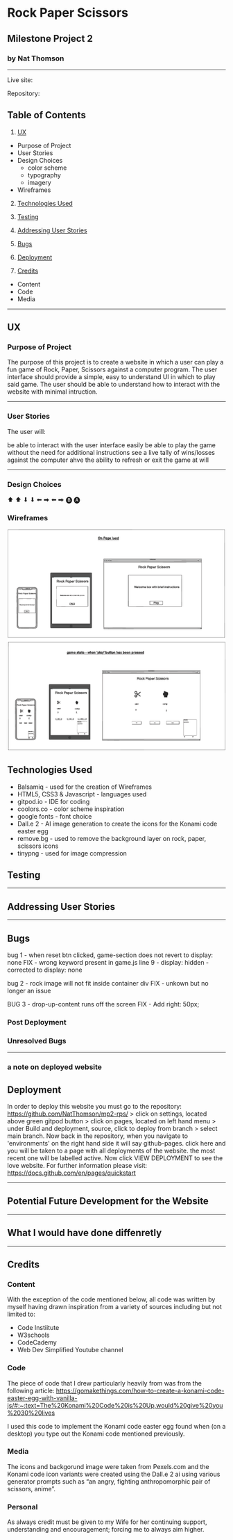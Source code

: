 # Rock Paper Scissors
## Milestone Project 2 
### by Nat Thomson
---



Live site: 

Repository: 

## Table of Contents
1. [UX](#ux)
* Purpose of Project
* User Stories
* Design Choices
  - color scheme
  - typography
  - imagery
* Wireframes

2. [Technologies Used](#technologies-used)

3. [Testing](#testing)

4. [Addressing User Stories](#addressing-user-stories)

5. [Bugs](#bugs)

6. [Deployment](#deployment)

7. [Credits](#credits) 
* Content
* Code
* Media 

___
## UX

### Purpose of Project
The purpose of this project is to create a website in which a user can play a fun game of Rock, Paper, Scissors against a computer program. The user interface should provide a simple, easy to understand UI in which to play said game. The user should be able to understand how to interact with the website with minimal intruction.
___
### User Stories
The user will:

be able to interact with the user interface easily
be able to play the game without the need for additional instructions
see a live tally of wins/losses against the computer
ahve the ability to refresh or exit the game at will
___
### Design Choices


&#11014; &#11014; &#11015; &#11015; &#11013; &#11157; &#11013; &#11157; &#127313; &#127312;


### Wireframes

![alt text](/readme-files/rps-wireframe.png)

## Technologies Used
* Balsamiq - used for the creation of Wireframes
* HTML5, CSS3 & Javascript - languages used
* gitpod.io - IDE for coding 
* coolors.co - color scheme inspiration
* google fonts - font choice
* Dall.e 2 - AI image generation to create the icons for the Konami code easter egg
* remove.bg - used to remove the background layer on rock, paper, scissors icons
* tinypng - used for image compression 

## Testing




___
## Addressing User Stories


___
## Bugs 
bug 1 - when reset btn clicked, game-section does not revert to display: none
FIX - wrong keyword present in game.js line 9 - display: hidden - corrected to display: none

bug 2 - rock image will not fit inside container div
FIX - unkown but no longer an issue

BUG 3 - drop-up-content runs off the screen
FIX - Add right: 50px;


### Post Deployment


### Unresolved Bugs
___
### a note on deployed website


## Deployment

In order to deploy this website you must go to the repository: https://github.com/NatThomson/mp2-rps/ > click on settings, located above green gitpod button > click on pages, located on left hand menu > under Build and deployment, source, click to deploy from branch > select main branch. Now back in the repository, when you navigate to 'environments' on the right hand side it will say github-pages. click here and you will be taken to a page with all deployments of the website. the most recent one will be labelled active. Now click VIEW DEPLOYMENT to see the love website. For further information please visit: https://docs.github.com/en/pages/quickstart

___
## Potential Future Development for the Website


___
## What I would have done diffenretly 


___
## Credits

### Content

With the exception of the code mentioned below, all code was written by myself having drawn inspiration from a variety of sources including but not limited to:
* Code Instiitute
* W3schools
* CodeCademy
* Web Dev Simplified Youtube channel 

### Code

The piece of code that I drew particularly heavily from was from the following article:
https://gomakethings.com/how-to-create-a-konami-code-easter-egg-with-vanilla-js/#:~:text=The%20Konami%20Code%20is%20Up,would%20give%20you%2030%20lives

I used this code to implement the Konami code easter egg found when (on a desktop) you type out the Konami code mentioned previously. 

### Media

The icons and backgorund image were taken from Pexels.com and the Konami code icon variants were created using the Dall.e 2 ai using various generator prompts such as “an angry, fighting anthropomorphic pair of scissors, anime”. 


### Personal 

As always credit must be given to my Wife for her continuing support, understanding and encouragement; forcing me to always aim higher. 